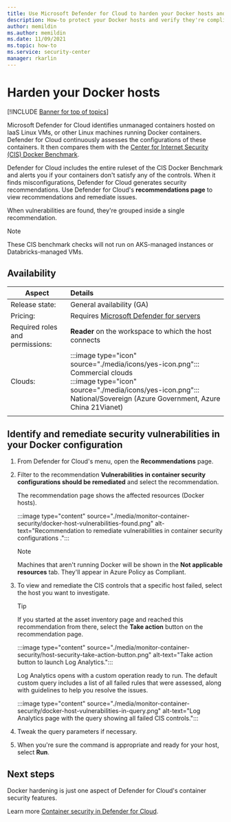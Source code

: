 ```yaml
---
title: Use Microsoft Defender for Cloud to harden your Docker hosts and protect the containers
description: How-to protect your Docker hosts and verify they're compliant with the CIS Docker benchmark
author: memildin
ms.author: memildin
ms.date: 11/09/2021
ms.topic: how-to
ms.service: security-center
manager: rkarlin
---
```

# Harden your Docker hosts

[!INCLUDE [Banner for top of topics](./includes/banner.md)]

Microsoft Defender for Cloud identifies unmanaged containers hosted on IaaS Linux VMs, or other Linux machines running Docker containers. Defender for Cloud continuously assesses the configurations of these containers. It then compares them with the [Center for Internet Security (CIS) Docker Benchmark](https://www.cisecurity.org/benchmark/docker/).

Defender for Cloud includes the entire ruleset of the CIS Docker Benchmark and alerts you if your containers don't satisfy any of the controls. When it finds misconfigurations, Defender for Cloud generates security recommendations. Use Defender for Cloud's **recommendations page** to view recommendations and remediate issues.

When vulnerabilities are found, they're grouped inside a single recommendation.

>[!NOTE]
> These CIS benchmark checks will not run on AKS-managed instances or Databricks-managed VMs.

## Availability

|Aspect|Details|
|----|:----|
|Release state:|General availability (GA)|
|Pricing:|Requires [Microsoft Defender for servers](defender-for-servers-introduction.md)|
|Required roles and permissions:|**Reader** on the workspace to which the host connects|
|Clouds:|:::image type="icon" source="./media/icons/yes-icon.png"::: Commercial clouds<br>:::image type="icon" source="./media/icons/yes-icon.png"::: National/Sovereign (Azure Government, Azure China 21Vianet)|
|||

## Identify and remediate security vulnerabilities in your Docker configuration

1. From Defender for Cloud's menu, open the **Recommendations** page.

1. Filter to the recommendation **Vulnerabilities in container security configurations should be remediated** and select the recommendation.

    The recommendation page shows the affected resources (Docker hosts). 

    :::image type="content" source="./media/monitor-container-security/docker-host-vulnerabilities-found.png" alt-text="Recommendation to remediate vulnerabilities in container security configurations .":::

    > [!NOTE]
    > Machines that aren't running Docker will be shown in the **Not applicable resources** tab. They'll appear in Azure Policy as Compliant. 

1. To view and remediate the CIS controls that a specific host failed, select the host you want to investigate. 

    > [!TIP]
    > If you started at the asset inventory page and reached this recommendation from there, select the **Take action** button on the recommendation page.
    >
    > :::image type="content" source="./media/monitor-container-security/host-security-take-action-button.png" alt-text="Take action button to launch Log Analytics.":::

    Log Analytics opens with a custom operation ready to run. The default custom query includes a list of all failed rules that were assessed, along with guidelines to help you resolve the issues.

    :::image type="content" source="./media/monitor-container-security/docker-host-vulnerabilities-in-query.png" alt-text="Log Analytics page with the query showing all failed CIS controls.":::

1. Tweak the query parameters if necessary.

1. When you're sure the command is appropriate and ready for your host, select **Run**.


## Next steps

Docker hardening is just one aspect of Defender for Cloud's container security features. 

Learn more [Container security in Defender for Cloud](container-security.md).
